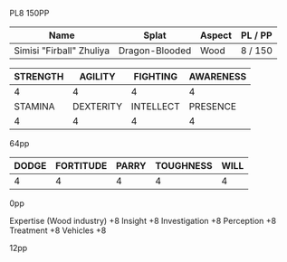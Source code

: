 PL8 150PP

| Name | Splat | Aspect | PL / PP |
|-|-|-|-|
|  Simisi "Firball" Zhuliya | Dragon-Blooded | Wood | 8 / 150 |

| STRENGTH | AGILITY   | FIGHTING  | AWARENESS |
|----------|-----------|-----------|-----------|
|      4   |    4      |     4     |    4      |
| STAMINA  | DEXTERITY | INTELLECT |  PRESENCE |
|      4   |    4      |     4     |    4      |

64pp

|DODGE|FORTITUDE|PARRY|TOUGHNESS|WILL|
|-----|---------|-----|---------|----|
|   4 |  4      |  4  |    4    |  4 |

0pp

Expertise (Wood industry) +8
Insight	+8
Investigation	+8
Perception +8
Treatment +8
Vehicles +8

12pp

